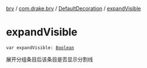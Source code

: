 [brv](../../index.md) / [com.drake.brv](../index.md) / [DefaultDecoration](index.md) / [expandVisible](./expand-visible.md)

# expandVisible

`var expandVisible: `[`Boolean`](https://kotlinlang.org/api/latest/jvm/stdlib/kotlin/-boolean/index.html)

展开分组条目后该条目是否显示分割线

